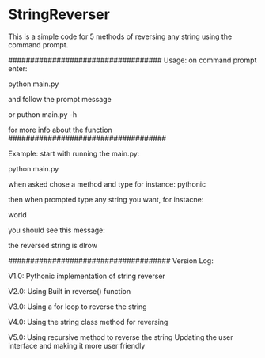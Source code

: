 # StringReverser

This is a simple code for 5 methods of reversing any string using the command prompt.

###################################
Usage:
on command prompt enter:

python main.py 

and follow the prompt message

or puthon main.py -h

for more info about the function
####################################

Example:
start with running the main.py:

python main.py 

when asked chose a method and type for instance:
pythonic

then when prompted type any string you want, for instacne:

world

you should see this message:

the reversed string is dlrow

#####################################
Version Log:

V1.0:
Pythonic implementation of string reverser

V2.0:
Using Built in reverse() function

V3.0:
Using a for loop to reverse the string

V4.0:
Using the string class method for reversing

V5.0:
Using recursive method to reverse the string
Updating the user interface and making it more user friendly
